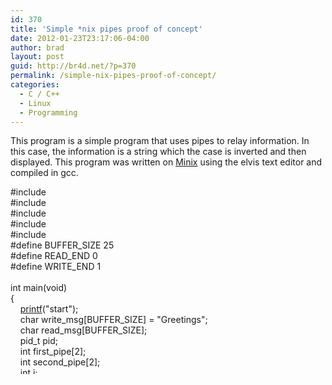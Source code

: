 ```yaml
---
id: 370
title: 'Simple *nix pipes proof of concept'
date: 2012-01-23T23:17:06-04:00
author: brad
layout: post
guid: http://br4d.net/?p=370
permalink: /simple-nix-pipes-proof-of-concept/
categories:
  - C / C++
  - Linux
  - Programming
---
```

This program is a simple program that uses pipes to relay information. In this case, the information is a string which the case is inverted and then displayed. This program was written on [Minix](http://www.minix3.org/) using the elvis text editor and compiled in gcc.

<!--more-->

<div class="codecolorer-container c default" style="overflow:auto;white-space:nowrap;height:300px;">
  <div class="c codecolorer">
    <span class="co2">#include <stdio.h></span><br /> <span class="co2">#include <unistd.h></span><br /> <span class="co2">#include <sys/types.h></span><br /> <span class="co2">#include <string.h></span><br /> <span class="co2">#include <ctype.h></span><br /> <span class="co2">#define BUFFER_SIZE 25</span><br /> <span class="co2">#define READ_END 0</span><br /> <span class="co2">#define WRITE_END 1</span><br /> &nbsp;<br /> <span class="kw4">int</span> main<span class="br0">&#40;</span><span class="kw4">void</span><span class="br0">&#41;</span><br /> <span class="br0">&#123;</span><br /> &nbsp; &nbsp; <a href="http://www.opengroup.org/onlinepubs/009695399/functions/printf.html"><span class="kw3">printf</span></a><span class="br0">&#40;</span><span class="st0">"start"</span><span class="br0">&#41;</span><span class="sy0">;</span><br /> &nbsp; &nbsp; <span class="kw4">char</span> write_msg<span class="br0">&#91;</span>BUFFER_SIZE<span class="br0">&#93;</span> <span class="sy0">=</span> <span class="st0">"Greetings"</span><span class="sy0">;</span><br /> &nbsp; &nbsp; <span class="kw4">char</span> read_msg<span class="br0">&#91;</span>BUFFER_SIZE<span class="br0">&#93;</span><span class="sy0">;</span><br /> &nbsp; &nbsp; pid_t pid<span class="sy0">;</span><br /> &nbsp; &nbsp; <span class="kw4">int</span> first_pipe<span class="br0">&#91;</span><span class="nu0">2</span><span class="br0">&#93;</span><span class="sy0">;</span><br /> &nbsp; &nbsp; <span class="kw4">int</span> second_pipe<span class="br0">&#91;</span><span class="nu0">2</span><span class="br0">&#93;</span><span class="sy0">;</span><br /> &nbsp; &nbsp; <span class="kw4">int</span> i<span class="sy0">;</span><br /> &nbsp;<br /> &nbsp; &nbsp; <span class="kw1">if</span><span class="br0">&#40;</span>pipe<span class="br0">&#40;</span>first_pipe<span class="br0">&#41;</span> <span class="sy0">==</span> <span class="sy0">-</span><span class="nu0">1</span><span class="br0">&#41;</span><br /> &nbsp; &nbsp; <span class="br0">&#123;</span><br /> &nbsp; &nbsp; &nbsp; &nbsp; <a href="http://www.opengroup.org/onlinepubs/009695399/functions/fprintf.html"><span class="kw3">fprintf</span></a><span class="br0">&#40;</span>stderr<span class="sy0">,</span> <span class="st0">"First Pipe failed"</span><span class="br0">&#41;</span><span class="sy0">;</span><br /> &nbsp; &nbsp; &nbsp; &nbsp; <span class="kw1">return</span> <span class="nu0">1</span><span class="sy0">;</span><br /> &nbsp; &nbsp; <span class="br0">&#125;</span><br /> &nbsp;<br /> &nbsp; &nbsp; <span class="kw1">if</span><span class="br0">&#40;</span>pipe<span class="br0">&#40;</span>second_pipe<span class="br0">&#41;</span> <span class="sy0">==</span> <span class="sy0">-</span><span class="nu0">1</span><span class="br0">&#41;</span><br /> &nbsp; &nbsp; <span class="br0">&#123;</span><br /> &nbsp; &nbsp; &nbsp; &nbsp; <a href="http://www.opengroup.org/onlinepubs/009695399/functions/fprintf.html"><span class="kw3">fprintf</span></a><span class="br0">&#40;</span>stderr<span class="sy0">,</span> <span class="st0">"Second Pipe failed"</span><span class="br0">&#41;</span><span class="sy0">;</span><br /> &nbsp; &nbsp; &nbsp; &nbsp; <span class="kw1">return</span> <span class="nu0">1</span><span class="sy0">;</span><br /> &nbsp; &nbsp; <span class="br0">&#125;</span><br /> &nbsp;<br /> &nbsp; &nbsp; pid <span class="sy0">=</span> fork<span class="br0">&#40;</span><span class="br0">&#41;</span><span class="sy0">;</span><br /> &nbsp;<br /> &nbsp; &nbsp; <span class="kw1">if</span><span class="br0">&#40;</span>pid <span class="sy0">></span> <span class="nu0"></span><span class="br0">&#41;</span> &nbsp; &nbsp; &nbsp;<span class="co1">// parent process</span><br /> &nbsp; &nbsp; <span class="br0">&#123;</span><br /> &nbsp; &nbsp; &nbsp; &nbsp; close<span class="br0">&#40;</span>first_pipe<span class="br0">&#91;</span>READ_END<span class="br0">&#93;</span><span class="br0">&#41;</span><span class="sy0">;</span><br /> &nbsp; &nbsp; &nbsp; &nbsp; close<span class="br0">&#40;</span>first_pipe<span class="br0">&#91;</span>WRITE_END<span class="br0">&#93;</span><span class="br0">&#41;</span><span class="sy0">;</span><br /> &nbsp; &nbsp; &nbsp; &nbsp; read<span class="br0">&#40;</span>second_pipe<span class="br0">&#91;</span>READ_END<span class="br0">&#93;</span><span class="sy0">,</span> read_msg<span class="sy0">,</span> BUFFER_SIZE<span class="br0">&#41;</span><span class="sy0">;</span><br /> &nbsp; &nbsp; &nbsp; &nbsp; <a href="http://www.opengroup.org/onlinepubs/009695399/functions/printf.html"><span class="kw3">printf</span></a><span class="br0">&#40;</span><span class="st0">"parent read :%s<<span class="es1">\n</span>"</span><span class="sy0">,</span>read_msg<span class="br0">&#41;</span><span class="sy0">;</span><br /> &nbsp; &nbsp; <span class="br0">&#125;</span><br /> &nbsp; &nbsp; <span class="kw1">else</span>&nbsp; &nbsp; &nbsp; &nbsp; &nbsp; &nbsp; <span class="co1">// child process</span><br /> &nbsp; &nbsp; <span class="br0">&#123;</span><br /> &nbsp; &nbsp; &nbsp; &nbsp; close<span class="br0">&#40;</span>second_pipe<span class="br0">&#91;</span>READ_END<span class="br0">&#93;</span><span class="br0">&#41;</span><span class="sy0">;</span><br /> &nbsp; &nbsp; &nbsp; &nbsp; close<span class="br0">&#40;</span>second_pipe<span class="br0">&#91;</span>WRITE_END<span class="br0">&#93;</span><span class="br0">&#41;</span><span class="sy0">;</span><br /> &nbsp;<br /> &nbsp; &nbsp; &nbsp; &nbsp; read<span class="br0">&#40;</span>first_pipe<span class="br0">&#91;</span>READ_END<span class="br0">&#93;</span><span class="sy0">,</span> read_msg<span class="sy0">,</span> BUFFER_SIZE<span class="br0">&#41;</span><span class="sy0">;</span><br /> &nbsp; &nbsp; &nbsp; &nbsp; <a href="http://www.opengroup.org/onlinepubs/009695399/functions/printf.html"><span class="kw3">printf</span></a><span class="br0">&#40;</span><span class="st0">"child read >%s<<span class="es1">\n</span>"</span><span class="sy0">,</span> read_msg<span class="br0">&#41;</span><span class="sy0">;</span><br /> &nbsp;<br /> &nbsp; &nbsp; &nbsp; &nbsp; <span class="kw1">for</span> <span class="br0">&#40;</span>i<span class="sy0">=</span><span class="nu0"></span><span class="sy0">;</span> i <span class="sy0"><</span> <a href="http://www.opengroup.org/onlinepubs/009695399/functions/strlen.html"><span class="kw3">strlen</span></a><span class="br0">&#40;</span>read_msg<span class="br0">&#41;</span><span class="sy0">;</span> i<span class="sy0">++</span><span class="br0">&#41;</span><br /> &nbsp; &nbsp; &nbsp; &nbsp; <span class="br0">&#123;</span><br /> &nbsp; &nbsp; &nbsp; &nbsp; &nbsp; &nbsp; <span class="kw1">if</span> <span class="br0">&#40;</span><a href="http://www.opengroup.org/onlinepubs/009695399/functions/isupper.html"><span class="kw3">isupper</span></a><span class="br0">&#40;</span>read_msg<span class="br0">&#91;</span>i<span class="br0">&#93;</span><span class="br0">&#41;</span><span class="br0">&#41;</span><br /> &nbsp; &nbsp; &nbsp; &nbsp; &nbsp; &nbsp; &nbsp; &nbsp; write_msg<span class="br0">&#91;</span>i<span class="br0">&#93;</span> <span class="sy0">=</span> <a href="http://www.opengroup.org/onlinepubs/009695399/functions/tolower.html"><span class="kw3">tolower</span></a><span class="br0">&#40;</span>read_msg<span class="br0">&#91;</span>i<span class="br0">&#93;</span><span class="br0">&#41;</span><span class="sy0">;</span><br /> &nbsp; &nbsp; &nbsp; &nbsp; &nbsp; &nbsp; <span class="kw1">else</span> <span class="kw1">if</span> <span class="br0">&#40;</span><a href="http://www.opengroup.org/onlinepubs/009695399/functions/islower.html"><span class="kw3">islower</span></a><span class="br0">&#40;</span>read_msg<span class="br0">&#91;</span>i<span class="br0">&#93;</span><span class="br0">&#41;</span><span class="br0">&#41;</span><br /> &nbsp; &nbsp; &nbsp; &nbsp; &nbsp; &nbsp; &nbsp; &nbsp; write_msg<span class="br0">&#91;</span>i<span class="br0">&#93;</span> <span class="sy0">=</span> <a href="http://www.opengroup.org/onlinepubs/009695399/functions/toupper.html"><span class="kw3">toupper</span></a><span class="br0">&#40;</span>read_msg<span class="br0">&#91;</span>i<span class="br0">&#93;</span><span class="br0">&#41;</span><span class="sy0">;</span><br /> &nbsp; &nbsp; &nbsp; &nbsp; &nbsp; &nbsp; <span class="kw1">else</span><br /> &nbsp; &nbsp; &nbsp; &nbsp; &nbsp; &nbsp; &nbsp; &nbsp; write_msg<span class="br0">&#91;</span>i<span class="br0">&#93;</span> <span class="sy0">=</span> read_msg<span class="br0">&#91;</span>i<span class="br0">&#93;</span><span class="sy0">;</span><br /> &nbsp; &nbsp; &nbsp; &nbsp; <span class="br0">&#125;</span><br /> &nbsp; &nbsp; &nbsp; &nbsp; write<span class="br0">&#40;</span>second_pipe<span class="br0">&#91;</span>WRITE_END<span class="br0">&#93;</span><span class="sy0">,</span> write_msg<span class="sy0">,</span> <a href="http://www.opengroup.org/onlinepubs/009695399/functions/strlen.html"><span class="kw3">strlen</span></a><span class="br0">&#40;</span>write_msg<span class="br0">&#41;</span><span class="sy0">+</span><span class="nu0">1</span><span class="br0">&#41;</span><span class="sy0">;</span><br /> &nbsp;<br /> &nbsp; &nbsp; &nbsp; &nbsp; close<span class="br0">&#40;</span>second_pipe<span class="br0">&#91;</span>WRITE_END<span class="br0">&#93;</span><span class="br0">&#41;</span><span class="sy0">;</span><br /> &nbsp; &nbsp; &nbsp; &nbsp; close<span class="br0">&#40;</span>second_pipe<span class="br0">&#91;</span>READ_END<span class="br0">&#93;</span><span class="br0">&#41;</span><span class="sy0">;</span><br /> &nbsp; &nbsp; <span class="br0">&#125;</span><br /> &nbsp; &nbsp; <span class="kw1">return</span> <span class="nu0"></span><span class="sy0">;</span><br /> <span class="br0">&#125;</span>
  </div>
</div>